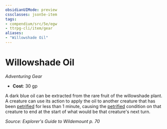 ```yaml
---
obsidianUIMode: preview
cssclasses: json5e-item
tags:
- compendium/src/5e/egw
- ttrpg-cli/item/gear
aliases: 
- "Willowshade Oil"
---
```

# Willowshade Oil
*Adventuring Gear*  

- **Cost**: 30 gp

A dark blue oil can be extracted from the rare fruit of the willowshade plant. A creature can use its action to apply the oil to another creature that has been [petrified](/3-Mechanics/CLI/rules/conditions.md#petrified) for less than 1 minute, causing the [petrified](/3-Mechanics/CLI/rules/conditions.md#petrified) condition on that creature to end at the start of what would be that creature's next turn.

*Source: Explorer's Guide to Wildemount p. 70*